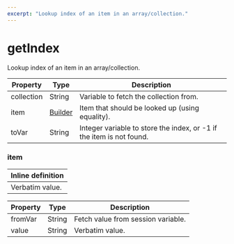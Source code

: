 ```yaml
---
excerpt: "Lookup index of an item in an array/collection."
---
```

# getIndex

Lookup index of an item in an array/collection.

| Property | Type | Description |
| ------- | ------- | -------- |
| collection | String | Variable to fetch the collection from. |
| item | [Builder](#item) | Item that should be looked up (using equality). |
| toVar | String | Integer variable to store the index, or -1 if the item is not found. |

### <a id="item"></a>item


| Inline definition |
| -------- |
| Verbatim value. |

| Property | Type | Description |
| ------- | ------- | ------- |
| fromVar | String | Fetch value from session variable. |
| value | String | Verbatim value. |

